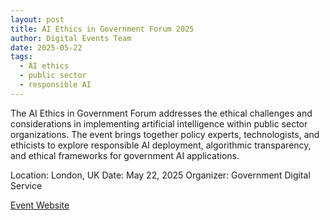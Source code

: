 ```yaml
---
layout: post
title: AI Ethics in Government Forum 2025
author: Digital Events Team
date: 2025-05-22
tags:
  - AI ethics
  - public sector
  - responsible AI
---
```


The AI Ethics in Government Forum addresses the ethical challenges and considerations in implementing artificial intelligence within public sector organizations. The event brings together policy experts, technologists, and ethicists to explore responsible AI deployment, algorithmic transparency, and ethical frameworks for government AI applications.

Location: London, UK
Date: May 22, 2025
Organizer: Government Digital Service

[Event Website](https://www.gov.uk/government/organisations/government-digital-service)

